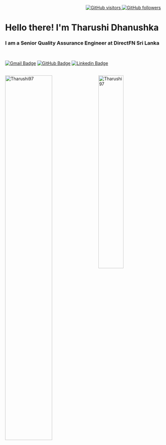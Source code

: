 <p align="right">
  <a href="https://github.com/Tharushi97">
    <img src="https://komarev.com/ghpvc/?username=Tharushi97&style=flat-square&color=040404" alt="GitHub visitors" />
  </a>
  <a href="https://github.com/Tharushi97?tab=followers">
    <img src="https://img.shields.io/github/followers/Tharushi97?style=flat-square&color=040404&logo=github" alt="GitHub followers" />
  </a>
</p>

<!-- <img src="https://media.licdn.com/dms/image/v2/C5616AQFulCUd1BFahA/profile-displaybackgroundimage-shrink_350_1400/profile-displaybackgroundimage-shrink_350_1400/0/1597037199942?e=1733961600&v=beta&t=CH0RPH-duw61HY2Q8dhBZsIRDDlhcncqWTBGbbde2Mw"/> -->

<!-- <img src="https://media.giphy.com/media/R03zWv5p1oNSQd91EP/giphy.gif" width="200" height="200" /> -->
<h1 align="left" id="macropower-title">Hello there! I'm Tharushi Dhanushka</h1>
<h3 align="left">I am a Senior Quality Assurance Engineer at DirectFN Sri Lanka</h3>

<br>


[![Gmail Badge](https://img.shields.io/badge/Gmail-db4437?style=flat-square&logo=Gmail&logoColor=white&link=mailto:tharushidhanushka@gmail.com)](mailto:tharushidhanushka@gmail.com)
[![GitHub Badge](https://img.shields.io/badge/GitHub-100000?style=flat-square&logo=github&logoColor=white&link=https://github.com/Tharushi97)](https://github.com/Tharushi97)
[![Linkedin Badge](https://img.shields.io/badge/LinkedIn-0a66c2?style=flat-square&labelColor=0a66c2&logo=Linkedin&logoColor=white&link=https://www.linkedin.com/in/tharushidhanushka/)](https://www.linkedin.com/in/tharushidhanushka/)

<br>


<a href="#Tharushi97-title">
  <img width="55%" src="https://github-readme-stats.vercel.app/api?username=Tharushi97&show_icons=true&title_color=18d26e&icon_color=18d26e&text_color=ffffff&bg_color=040404&border_color=18d26e" alt="Tharushi97" align="left" />
</a>

<a href="#Tharushi97-title">
  <img width="40%" src="https://github-readme-stats.vercel.app/api/top-langs/?username=Tharushi97&title_color=18d26e&text_color=ffffff&bg_color=040404&langs_count=8&layout=compact&border_color=18d26e" alt="Tharushi97" align="right" />
</a>
